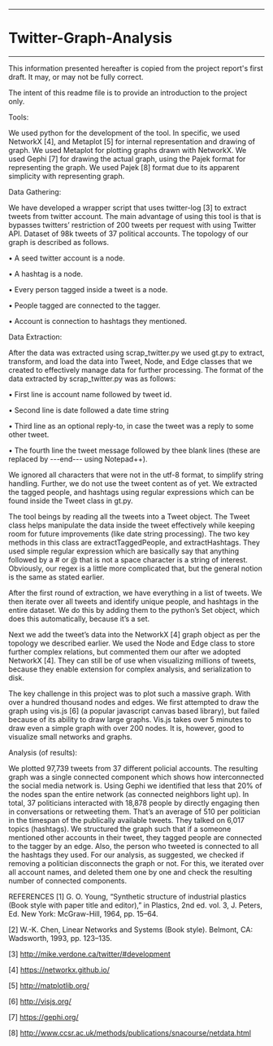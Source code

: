 ***
Twitter-Graph-Analysis
======================
***

This information presented hereafter is copied from the project report's first draft. It may, or may not be fully correct.

The intent of this readme file is to provide an introduction to the project only. 

Tools:

We used python for the development of the tool. In specific, we used NetworkX [4], and Metaplot [5] for internal representation and drawing of graph. We used Metaplot for plotting graphs drawn with NetworkX. We used Gephi [7] for drawing the actual graph, using the Pajek format for representing the graph. We used Pajek [8] format due to its apparent simplicity with representing graph. 

Data Gathering:

We have developed a wrapper script that uses twitter-log [3] to extract tweets from twitter account. The main advantage of using this tool is that is bypasses twitters’ restriction of 200 tweets per request with using Twitter API. Dataset of 98k tweets of 37 political accounts. The topology of our graph is described as follows.

•	A seed twitter account is a node.

•	A hashtag is a node.

•	Every person tagged inside a tweet is a node.

•	People tagged are connected to the tagger.

•	Account is connection to hashtags they mentioned.

Data Extraction:

After the data was extracted using scrap\_twitter.py we used gt.py to extract, transform, and load the data into Tweet, Node, and Edge classes that we created to effectively manage data for further processing. The format of the data extracted by scrap\_twitter.py was as follows:

•	First line is account name followed by tweet id.

•	Second line is date followed a date time string

•	Third line as an optional reply-to, in case the tweet was a reply to some other tweet.

•	The fourth line the tweet message followed by thee blank lines (these are replaced by ---end--- using Notepad++).


We ignored all characters that were not in the utf-8 format, to simplify string handling. Further, we do not use the tweet content as of yet. We extracted the tagged people, and hashtags using regular expressions which can be found inside the Tweet class in gt.py.

The tool beings by reading all the tweets into a Tweet object. The Tweet class helps manipulate the data inside the tweet effectively while keeping room for future improvements (like date string processing). The two key methods in this class are extractTaggedPeople, and extractHashtags. They used simple regular expression which are basically say that anything followed by a # or @ that is not a space character is a string of interest. Obviously, our regex is a little more complicated that, but the general notion is the same as stated earlier.

After the first round of extraction, we have everything in a list of tweets. We then iterate over all tweets and identify unique people, and hashtags in the entire dataset. We do this by adding them to the python’s Set object, which does this automatically, because it’s a set.

Next we add the tweet’s data into the NetworkX [4] graph object as per the topology we described earlier. We used the Node and Edge class to store further complex relations, but commented them our after we adopted NetworkX [4]. They can still be of use when visualizing millions of tweets, because they enable extension for complex analysis, and serialization to disk. 
 
The key challenge in this project was to plot such a massive graph. With over a hundred thousand nodes and edges. We first attempted to draw the graph using vis.js [6] (a popular javascript canvas based library), but failed because of its ability to draw large graphs. Vis.js takes over 5 minutes to draw even a simple graph with over 200 nodes. It is, however, good to visualize small networks and graphs.

Analysis (of results):

We plotted 97,739 tweets from 37 different policial accounts. The resulting graph was a single connected component which shows how interconnected the social media network is. Using Gephi we identified that less that 20% of the nodes span the entire network (as connected neighbors light up).
In total, 37 politicians interacted with 18,878 people by directly engaging then in conversations or retweeting them. That’s an average of 510 per politician in the timespan of the publically available tweets. They talked on 6,017 topics (hashtags).
We structured the graph such that if a someone mentioned other accounts in their tweet, they tagged people are connected to the tagger by an edge. Also, the person who tweeted is connected to all the hashtags they used. For our analysis, as suggested, we checked if removing a politician disconnects the graph or not. For this, we iterated over all account names, and deleted them one by one and check the resulting number of connected components. 

REFERENCES
[1]	G. O. Young, “Synthetic structure of industrial plastics (Book style with paper title and editor),” 	in Plastics, 2nd ed. vol. 3, J. Peters, Ed.  New York: McGraw-Hill, 1964, pp. 15–64.

[2]	W.-K. Chen, Linear Networks and Systems (Book style).	Belmont, CA: Wadsworth, 1993, pp. 123–135.

[3]	http://mike.verdone.ca/twitter/#development

[4]	https://networkx.github.io/

[5]	http://matplotlib.org/

[6]	http://visjs.org/

[7]	https://gephi.org/

[8]	http://www.ccsr.ac.uk/methods/publications/snacourse/netdata.html
